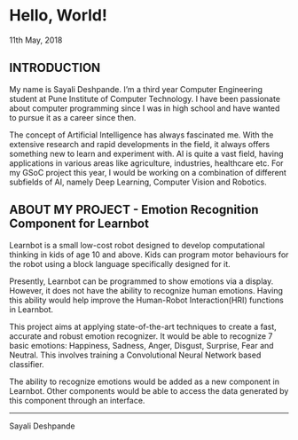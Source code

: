# Hello, World!

11th May, 2018

## INTRODUCTION

My name is Sayali Deshpande. I’m a third year Computer Engineering student at Pune Institute of Computer Technology. I have been passionate about computer programming since I was in high school and have wanted to pursue it as a career since then.

The concept of Artificial Intelligence has always fascinated me. With the extensive research and rapid developments in the field, it always offers something new to learn and experiment with. AI is quite a vast field, having applications in various areas like agriculture, industries, healthcare etc. For my GSoC project this year, I would be working on a combination of different subfields of AI, namely Deep Learning, Computer Vision and Robotics.

## ABOUT MY PROJECT - Emotion Recognition Component for Learnbot

Learnbot is a small low-cost robot designed to develop computational thinking in kids of age 10 and above. Kids can program motor behaviours for the robot using a block language specifically designed for it. 

Presently, Learnbot can be programmed to show emotions via a display. However, it does not have the ability to recognize human emotions. Having this ability would help improve the Human-Robot Interaction(HRI) functions in Learnbot.

This project aims at applying state-of-the-art techniques to create a fast, accurate and robust emotion recognizer. It would be able to recognize 7 basic emotions: Happiness, Sadness, Anger, Disgust, Surprise, Fear and Neutral. This involves training a Convolutional Neural Network based classifier.

The ability to recognize emotions would be added as a new component in Learnbot. Other components would be able to access the data generated by this component through an interface.

* * *
Sayali Deshpande
